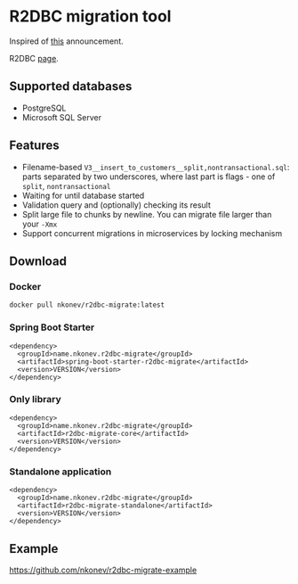 # R2DBC migration tool

Inspired of [this](https://spring.io/blog/2020/03/12/spring-boot-2-3-0-m3-available-now) announcement.

R2DBC [page](https://r2dbc.io/).

## Supported databases
* PostgreSQL
* Microsoft SQL Server

## Features
* Filename-based `V3__insert_to_customers__split,nontransactional.sql`: parts separated by two underscores, where last part is flags - one of `split`, `nontransactional`
* Waiting for until database started
* Validation query and (optionally) checking its result
* Split large file to chunks by newline. You can migrate file larger than your `-Xmx`
* Support concurrent migrations in microservices by locking mechanism

## Download

### Docker
```
docker pull nkonev/r2dbc-migrate:latest
```

### Spring Boot Starter
```
<dependency>
  <groupId>name.nkonev.r2dbc-migrate</groupId>
  <artifactId>spring-boot-starter-r2dbc-migrate</artifactId>
  <version>VERSION</version>
</dependency>
```

### Only library
```
<dependency>
  <groupId>name.nkonev.r2dbc-migrate</groupId>
  <artifactId>r2dbc-migrate-core</artifactId>
  <version>VERSION</version>
</dependency>
```

### Standalone application
```
<dependency>
  <groupId>name.nkonev.r2dbc-migrate</groupId>
  <artifactId>r2dbc-migrate-standalone</artifactId>
  <version>VERSION</version>
</dependency>
```

## Example
https://github.com/nkonev/r2dbc-migrate-example

